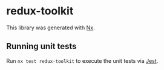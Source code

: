 # redux-toolkit

This library was generated with [Nx](https://nx.dev).

## Running unit tests

Run `nx test redux-toolkit` to execute the unit tests via [Jest](https://jestjs.io).
